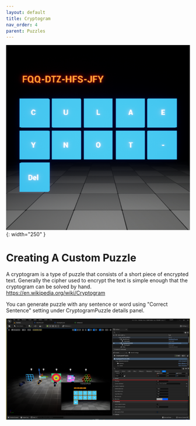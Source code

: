 ```yaml
---
layout: default
title: Cryptogram
nav_order: 4
parent: Puzzles
---
```


![](../../assets/images/cryptogram.png){: width="250" }

# Creating A Custom Puzzle

A cryptogram is a type of puzzle that consists of a short piece of encrypted text. Generally the cipher used to encrypt the text is simple enough that the cryptogram can be solved by hand. https://en.wikipedia.org/wiki/Cryptogram

You can generate puzzle with any sentence or word using "Correct Sentence" setting under CryptogramPuzzle details panel.

![](../../assets/images/cryptogramsetup.png)
